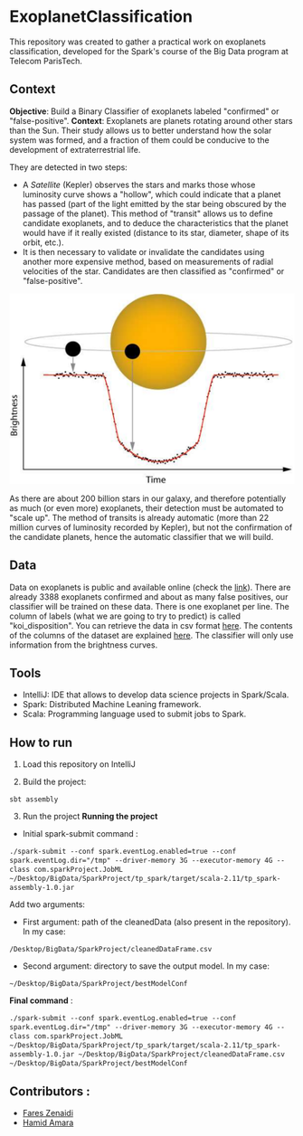 # ExoplanetClassification
This repository was created to gather a practical work on exoplanets classification, developed for the Spark's course of the Big Data program at Telecom ParisTech. 

## Context
**Objective**: Build a Binary Classifier of exoplanets labeled "confirmed" or "false-positive".
**Context**: Exoplanets are planets rotating around other stars than the Sun. Their study allows us to better understand how the solar system was formed, and a fraction of them could be conducive to the development of extraterrestrial life. 

They are detected in two steps:
* A *Satellite* (Kepler) observes the stars and marks those whose luminosity curve shows a "hollow", which could indicate that a planet has passed (part of the light emitted by the star being obscured by the passage of the planet). This method of "transit" allows us to define candidate exoplanets, and to deduce the characteristics that the planet would have if it really existed (distance to its star, diameter, shape of its orbit, etc.).
* It is then necessary to validate or invalidate the candidates using another more expensive method, based on measurements of radial velocities of the star. Candidates are then classified as "confirmed" or "false-positive".

<p align="center">
  <img src="https://raw.githubusercontent.com/FaresZenaidi/ExoplanetClassification/master/images/luminosity_curve.png" alt="Luminosity curve"/>
</p>

As there are about 200 billion stars in our galaxy, and therefore potentially as much (or even more) exoplanets, their detection must be automated to "scale up". The method of transits is already automatic (more than 22 million curves of luminosity recorded by Kepler), but not the confirmation of the candidate planets, hence the automatic classifier that we will build.

## Data
Data on exoplanets is public and available online (check the [link](http://exoplanetarchive.ipac.caltech.edu/index.html)). There are already 3388 exoplanets confirmed and about as many false positives, our classifier will be trained on these data. There is one exoplanet per line. The column of labels (what we are going to try to predict) is called "koi_disposition". You can retrieve the data in csv format [here](https://drive.google.com/open?id=0Bw3qAqETA6vkUWdyZ2xSVDIwRDQ). The contents of the columns of the dataset are explained [here](http://exoplanetarchive.ipac.caltech.edu/docs/API_kepcandidate_columns.html). The classifier will only use information from the brightness curves.

## Tools
* IntelliJ: IDE that allows to develop data science projects in Spark/Scala.
* Spark: Distributed Machine Leaning framework. 
* Scala: Programming language used to submit jobs to Spark. 

## How to run
1) Load this repository on IntelliJ

2) Build the project:
```
sbt assembly
```
3) Run the project 
**Running the project**
* Initial spark-submit command :
```
./spark-submit --conf spark.eventLog.enabled=true --conf spark.eventLog.dir="/tmp" --driver-memory 3G --executor-memory 4G --class com.sparkProject.JobML ~/Desktop/BigData/SparkProject/tp_spark/target/scala-2.11/tp_spark-assembly-1.0.jar
```
Add two arguments:
* First argument: path of the cleanedData (also present in the repository). In my case:
```
/Desktop/BigData/SparkProject/cleanedDataFrame.csv
```
* Second argument: directory to save the output model. In my case:
```
~/Desktop/BigData/SparkProject/bestModelConf
```
**Final command** :
```
./spark-submit --conf spark.eventLog.enabled=true --conf spark.eventLog.dir="/tmp" --driver-memory 3G --executor-memory 4G --class com.sparkProject.JobML ~/Desktop/BigData/SparkProject/tp_spark/target/scala-2.11/tp_spark-assembly-1.0.jar ~/Desktop/BigData/SparkProject/cleanedDataFrame.csv ~/Desktop/BigData/SparkProject/bestModelConf
```
## Contributors :
* [Fares Zenaidi](https://github.com/FaresZenaidi)
* [Hamid Amara](https://github.com/haa99)
